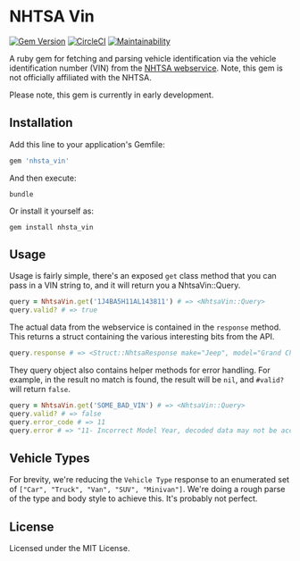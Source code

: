 # NHTSA Vin

[![Gem Version](https://badge.fury.io/rb/nhtsa_vin.svg)](https://badge.fury.io/rb/nhtsa_vin)
[![CircleCI](https://circleci.com/gh/deliv/nhtsa_vin.svg?style=svg)](https://circleci.com/gh/deliv/nhtsa_vin)
[![Maintainability](https://api.codeclimate.com/v1/badges/5096bcc9d52e5253c532/maintainability)](https://codeclimate.com/github/deliv/nhtsa_vin/maintainability)


A ruby gem for fetching and parsing vehicle identification via the vehicle identification number (VIN) from the [NHTSA webservice](https://vpic.nhtsa.dot.gov/api/Home). Note, this gem is not officially affiliated with the NHTSA.

Please note, this gem is currently in early development. 

## Installation

Add this line to your application's Gemfile:

```ruby
gem 'nhsta_vin'
```

And then execute:

    bundle

Or install it yourself as:

    gem install nhsta_vin

## Usage

Usage is fairly simple, there's an exposed `get` class method that you can pass in a VIN string to, and it will return you a NhtsaVin::Query.  

```ruby
query = NhtsaVin.get('1J4BA5H11AL143811') # => <NhtsaVin::Query>
query.valid? # => true
```

The actual data from the webservice is contained in the `response` method. This returns a struct containing the various interesting bits from the API.

```ruby
query.response # => <Struct::NhtsaResponse make="Jeep", model="Grand Cherokee", trim="Laredo/Rocky Mountain Edition", type="SUV", year="2008", size=nil, ... doors=4>
```

They query object also contains helper methods for error handling. For example, in the result no match is found, the result will be `nil`, and `#valid?` will return `false`. 

```ruby
query = NhtsaVin.get('SOME_BAD_VIN') # => <NhtsaVin::Query>
query.valid? # => false
query.error_code # => 11
query.error # => "11- Incorrect Model Year, decoded data may not be accurate"
```


Vehicle Types
----

For brevity, we're reducing the `Vehicle Type` response to an enumerated set of `["Car", "Truck", "Van", "SUV", "Minivan"]`. We're doing a rough parse of the type and body style to achieve this. It's probably not perfect. 


## License

Licensed under the MIT License.
